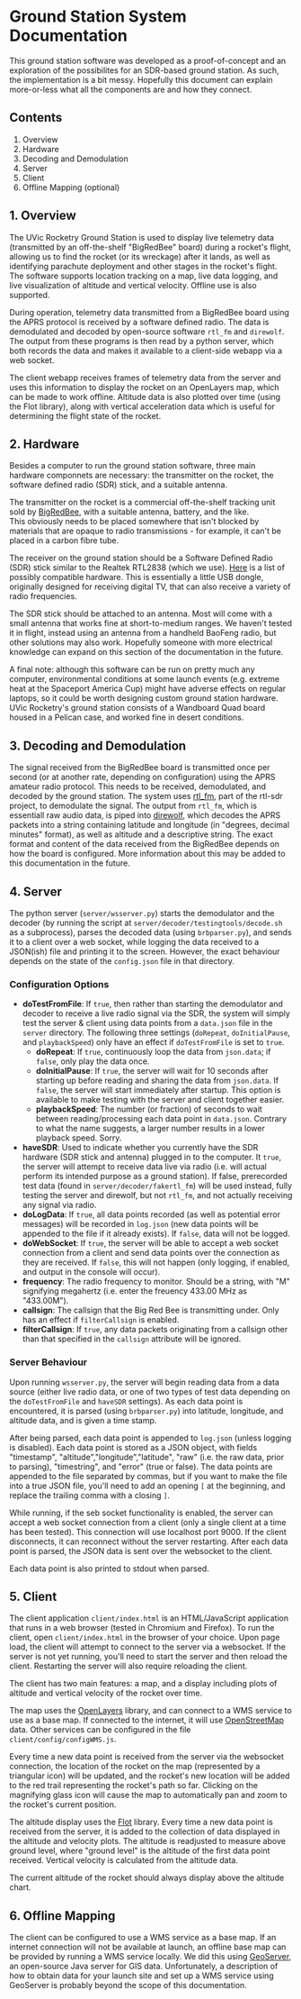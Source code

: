 # Ground Station System Documentation

This ground station software was developed as a proof-of-concept and an exploration of the possibilites
for an SDR-based ground station.  As such, the implementation is a bit messy.  Hopefully this
document can explain more-or-less what all the components are and how they connect.

## Contents
 1. Overview
 2. Hardware
 3. Decoding and Demodulation
 4. Server
 5. Client
 6. Offline Mapping (optional)

## 1. Overview

The UVic Rocketry Ground Station is used to display live telemetry data (transmitted by
an off-the-shelf "BigRedBee" board) during a rocket's flight, allowing us to find the rocket
(or its wreckage) after it lands, as well as identifying parachute deployment and other stages
in the rocket's flight.  The software supports location tracking on a map, live data logging, and
live visualization of altitude and vertical velocity.  Offline use is also supported.

During operation, telemetry data transmitted from a BigRedBee board using the APRS protocol is
received by a software defined radio.  The data is demodulated and decoded by open-source software
`rtl_fm` and `direwolf`.  The output from these programs is then read by a python server, which
both records the data and makes it available to a client-side webapp via a web socket.

The client webapp receives frames of telemetry data from the server and uses this information to
display the rocket on an OpenLayers map, which can be made to work offline.  Altitude data is
also plotted over time (using the Flot library), along with vertical acceleration data which
is useful for determining the flight state of the rocket.

## 2. Hardware

Besides a computer to run the ground station software, three main hardware componnets are necessary:
the transmitter on the rocket, the software defined radio (SDR) stick, and a suitable antenna.

The transmitter on the rocket is a commercial off-the-shelf tracking unit sold by 
[BigRedBee](http://www.bigredbee.com/), with a suitable antenna, battery, and the like.  
This obviously needs to be placed somewhere that isn't blocked by materials that are opaque to radio
transmissions - for example, it can't be placed in a carbon fibre tube.

The receiver on the ground station should be a Software Defined Radio (SDR) stick similar to the
Realtek RTL2838 (which we use).  [Here](http://www.rtlsdr.com/2012/04/rtlsdr-compatibility-list/) 
is a list of possibly compatible hardware.  This is essentially a little USB dongle, originally
designed for receiving digital TV, that can also receive a variety of radio frequencies.

The SDR stick should be attached to an antenna.  Most will come with a small antenna that works fine
at short-to-medium ranges.  We haven't tested it in flight, instead using an antenna from a handheld
BaoFeng radio, but other solutions may also work.  Hopefully someone with more electrical knowledge can
expand on this section of the documentation in the future.

A final note: although this software can be run on pretty much any computer, environmental conditions
at some launch events (e.g. extreme heat at the Spaceport America Cup) might have adverse effects on
regular laptops, so it could be worth designing custom ground station hardware.  UVic Rocketry's ground 
station consists of a Wandboard Quad board housed in a Pelican case, and worked fine in desert conditions.

## 3. Decoding and Demodulation

The signal received from the BigRedBee board is transmitted once per second (or at another rate, depending
on configuration) using the APRS amateur radio protocol.  This needs to be received, demodulated, and
decoded by the ground station. The system uses [rtl\_fm](http://kmkeen.com/rtl-demod-guide/), part of the 
rtl-sdr project, to demodulate the signal.  The output from `rtl_fm`, which is essentiall raw audio data, is
piped into [direwolf](https://github.com/wb2osz/direwolf), which decodes the APRS packets into a
string containing latitude and longitude (in "degrees, decimal minutes" format), as well as altitude and
a descriptive string.  The exact format and content of the data received from the BigRedBee depends on how
the board is configured.  More information about this may be added to this documentation in the future.

## 4. Server

The python server (`server/wsserver.py`) starts the demodulator and the decoder (by running the script
at `server/decoder/testingtools/decode.sh` as a subprocess), parses the decoded data
(using `brbparser.py`), and sends it to a client over a web socket, 
while logging the data received to a JSON(ish) file 
and printing it to the screen.  However, the exact behaviour depends on the state of the `config.json`
file in that directory.

### Configuration Options

- **doTestFromFile**: If `true`, then rather than starting the demodulator and decoder to receive a live
radio signal via the SDR, the system will simply test the server & client using data points from a 
`data.json` file in the `server` directory.  The following three settings (`doRepeat`, `doInitialPause`,
and `playbackSpeed`) only have an effect if `doTestFromFile` is set to `true`.
  + **doRepeat**: If `true`, continuously loop the data from `json.data`; if `false`, only play the data 
once.
  + **doInitialPause**: If `true`, the server will wait for 10 seconds after starting up before reading and
sharing the data from `json.data`.  If `false`, the server will start immediately after startup.  This
option is available to make testing with the server and client together easier.
  + **playbackSpeed**: The number (or fraction) of seconds to wait between reading/processing each data
point in `data.json`.  Contrary to what the name suggests, a larger number results in a lower playback
speed.  Sorry.
- **haveSDR**: Used to indicate whether you currently have the SDR hardware (SDR stick and antenna)
plugged in to the computer.  It `true`, the server will attempt to receive data live via radio (i.e.
will actual perform its intended purpose as a ground station).  If false,
prerecorded test data (found in `server/decoder/fakertl_fm`) will be used instead, fully testing the
server and direwolf, but not `rtl_fm`, and not actually receiving any signal via radio.
- **doLogData**: If `true`, all data points recorded (as well as potential error messages) will be recorded
in `log.json` (new data points will be appended to the file if it already exists).  If `false`, data will
not be logged.
- **doWebSocket**: If `true`, the server will be able to accept a web socket connection from a client and
send data points over the connection as they are received.  If `false`, this will not happen (only logging,
if enabled, and output in the console will occur).
- **frequency**: The radio frequency to monitor.  Should be a string, with "M" signifying megahertz (i.e.
enter the freuency 433.00 MHz as "433.00M").
- **callsign**: The callsign that the Big Red Bee is transmitting under.  Only has an effect if 
`filterCallsign` is enabled.
- **filterCallsign**: If `true`, any data packets originating from a callsign other than that specified
in the `callsign` attribute will be ignored.

### Server Behaviour

Upon running `wsserver.py`, the server will begin reading data from a data source (either live radio
data, or one of two types of test data depending on the `doTestFromFile` and `haveSDR` settings). As
each data point is encountered, it is parsed (using `brbparser.py`) into latitude, longitude, and 
altitude data, and is given a time stamp.  

After being parsed, each data point is appended to `log.json` (unless logging is disabled).  Each
data point is stored as a JSON object, with fields "timestamp", "altitude","longitude","latitude",
"raw" (i.e. the raw data, prior to parsing), "timestring", and "error" (true or false).  The
data points are appended to the file separated by commas, but if you want to make the file into
a true JSON file, you'll need to add an opening `[` at the beginning, and replace the trailing
comma with a closing `]`.

While running, if the seb socket functionality is enabled, the server can accept a web socket 
connection from a client (only a single client at a time has been tested).  This connection
will use localhost port 9000.  If the client 
disconnects, it can reconnect without the server restarting.  After each data point is parsed, the
JSON data is sent over the websocket to the client.

Each data point is also printed to stdout when parsed.


## 5. Client

The client application `client/index.html` is an HTML/JavaScript application that runs in a 
web browser (tested in Chromium and Firefox).  To run the client, open `client/index.html` in
the browser of your choice.  Upon page load, the client will attempt to connect to the server
via a websocket.  If the server is not yet running, you'll need to start the server and then
reload the client.  Restarting the server will also require reloading the client.

The client has two main features: a map, and a display including plots of altitude and vertical
velocity of the rocket over time.

The map uses the [OpenLayers](https://openlayers.org/) library, and can connect to a 
WMS service to use as a base map.  If
connected to the internet, it will use [OpenStreetMap](https://www.openstreetmap.org) data. Other 
services can be configured in the file `client/config/configWMS.js`.

Every time a new data point is received from the server via the websocket connection, the location
of the rocket on the map (represented by a triangular icon) will be updated, and the rocket's new 
location will be added to the red trail representing the rocket's path so far.  Clicking on the magnifying
glass icon will cause the map to automatically pan and zoom to the rocket's current position.

The altitude display uses the [Flot](http://www.flotcharts.org/) library. 
Every time a new data point is received from the server, it is added to the collection of data
displayed in the altitude and velocity plots.  The altitude is readjusted to measure above
ground level, where "ground level" is the altitude of the first data point received.
Vertical velocity is calculated from the altitude data.

The current altitude of the rocket should always display above the altitude chart.

## 6. Offline Mapping

The client can be configured to use a WMS service as a base map.  If an internet connection will not be
available at launch, an offline base map can be provided by running a WMS service locally.  We did
this using [GeoServer](http://geoserver.org/), an open-source Java server for GIS data.  Unfortunately, 
a description of how to obtain data for your launch site and set up a WMS service using 
GeoServer is probably beyond the scope of this documentation.


